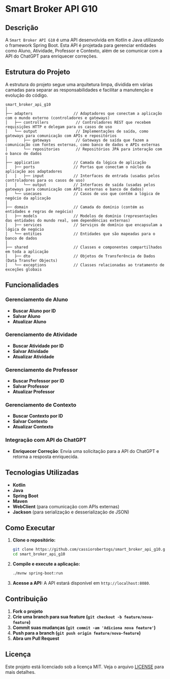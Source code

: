 # Smart Broker API G10

## Descrição

A `Smart Broker API G10` é uma API desenvolvida em Kotlin e Java utilizando o framework Spring Boot. Esta API é projetada para gerenciar entidades como Aluno, Atividade, Professor e Contexto, além de se comunicar com a API do ChatGPT para enriquecer correções.

## Estrutura do Projeto

A estrutura do projeto segue uma arquitetura limpa, dividida em várias camadas para separar as responsabilidades e facilitar a manutenção e evolução do código.

```
smart_broker_api_g10
│
├── adapters                  // Adaptadores que conectam a aplicação com o mundo externo (controladores e gateways)
│   ├── controllers            // Controladores REST que recebem requisições HTTP e delegam para os casos de uso
│   └── output                 // Implementações de saída, como gateways para comunicação com APIs e repositórios
│       ├── gateways           // Gateways de saída que fazem a comunicação com fontes externas, como banco de dados e APIs externas
│       └── repositories       // Repositórios JPA para interação com o banco de dados
│
├── application               // Camada da lógica de aplicação
│   ├── ports                 // Portas que conectam o núcleo da aplicação aos adaptadores
│   │   ├── input             // Interfaces de entrada (usadas pelos controladores para os casos de uso)
│   │   └── output            // Interfaces de saída (usadas pelos gateways para comunicação com APIs externas e banco de dados)
│   └── usecases              // Casos de uso que contêm a lógica de negócio da aplicação
│
├── domain                    // Camada do domínio (contém as entidades e regras de negócio)
│   ├── models                // Modelos de domínio (representações das entidades do mundo real, sem dependências externas)
│   ├── services              // Serviços de domínio que encapsulam a lógica de negócio
│   └── entities              // Entidades que são mapeadas para o banco de dados
│
├── shared                    // Classes e componentes compartilhados em toda a aplicação
│   ├── dto                   // Objetos de Transferência de Dados (Data Transfer Objects)
│   └── exceptions            // Classes relacionadas ao tratamento de exceções globais
```

## Funcionalidades

### Gerenciamento de Aluno
- **Buscar Aluno por ID**
- **Salvar Aluno**
- **Atualizar Aluno**

### Gerenciamento de Atividade
- **Buscar Atividade por ID**
- **Salvar Atividade**
- **Atualizar Atividade**

### Gerenciamento de Professor
- **Buscar Professor por ID**
- **Salvar Professor**
- **Atualizar Professor**

### Gerenciamento de Contexto
- **Buscar Contexto por ID**
- **Salvar Contexto**
- **Atualizar Contexto**

### Integração com API do ChatGPT
- **Enriquecer Correção**: Envia uma solicitação para a API do ChatGPT e retorna a resposta enriquecida.

## Tecnologias Utilizadas

- **Kotlin**
- **Java**
- **Spring Boot**
- **Maven**
- **WebClient** (para comunicação com APIs externas)
- **Jackson** (para serialização e desserialização de JSON)

## Como Executar

1. **Clone o repositório:**
   ```bash
   git clone https://github.com/cassiorobertogs/smart_broker_api_g10.git
   cd smart_broker_api_g10
   ```

2. **Compile e execute a aplicação:**
   ```bash
   ./mvnw spring-boot:run
   ```

3. **Acesse a API:**
   A API estará disponível em `http://localhost:8080`.

## Contribuição

1. **Fork o projeto**
2. **Crie uma branch para sua feature (`git checkout -b feature/nova-feature`)**
3. **Commit suas mudanças (`git commit -am 'Adiciona nova feature'`)**
4. **Push para a branch (`git push origin feature/nova-feature`)**
5. **Abra um Pull Request**

## Licença

Este projeto está licenciado sob a licença MIT. Veja o arquivo [LICENSE](LICENSE) para mais detalhes.